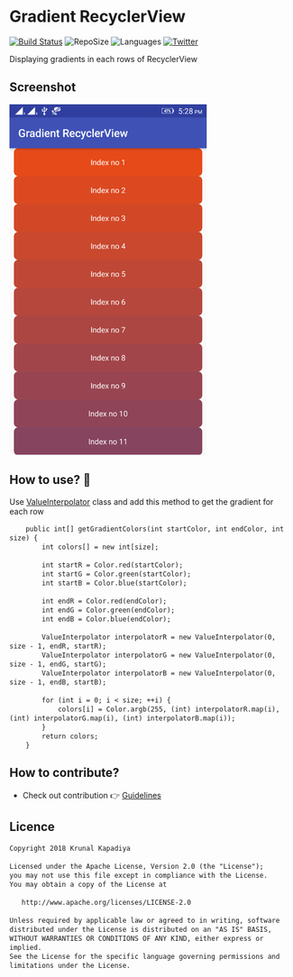 # Gradient RecyclerView 
[![Build Status](https://travis-ci.org/krunal3kapadiya/Gradient-RecyclerView.svg?branch=master)](https://travis-ci.org/krunal3kapadiya/Gradient-RecyclerView)
![RepoSize](https://img.shields.io/github/repo-size/krunal3kapadiya/Gradient-RecyclerView)
![Languages](https://img.shields.io/github/languages/count/krunal3kapadiya/Gradient-RecyclerView)
[![Twitter](https://img.shields.io/badge/Twitter-%40krunal3kapadiya-blue.svg)](https://twitter.com/krunal3kapadiya)


Displaying gradients in each rows of RecyclerView

## Screenshot
<img src="/screenshot.png" width="350"/>

## How to use? :thinking:	
Use [ValueInterpolator](app/src/main/java/krunal3kapadiya/com/gradientrecyclerview/data/ValueInterpolator.java) class and add this method to get the gradient for each row

```
    public int[] getGradientColors(int startColor, int endColor, int size) {
        int colors[] = new int[size];

        int startR = Color.red(startColor);
        int startG = Color.green(startColor);
        int startB = Color.blue(startColor);

        int endR = Color.red(endColor);
        int endG = Color.green(endColor);
        int endB = Color.blue(endColor);

        ValueInterpolator interpolatorR = new ValueInterpolator(0, size - 1, endR, startR);
        ValueInterpolator interpolatorG = new ValueInterpolator(0, size - 1, endG, startG);
        ValueInterpolator interpolatorB = new ValueInterpolator(0, size - 1, endB, startB);

        for (int i = 0; i < size; ++i) {
            colors[i] = Color.argb(255, (int) interpolatorR.map(i), (int) interpolatorG.map(i), (int) interpolatorB.map(i));
        }
        return colors;
    }
```

## How to contribute?
- Check out contribution :point_right: [Guidelines](./CONTRIBUTING.md)  

## Licence
    Copyright 2018 Krunal Kapadiya

    Licensed under the Apache License, Version 2.0 (the "License");
    you may not use this file except in compliance with the License.
    You may obtain a copy of the License at

       http://www.apache.org/licenses/LICENSE-2.0

    Unless required by applicable law or agreed to in writing, software
    distributed under the License is distributed on an "AS IS" BASIS,
    WITHOUT WARRANTIES OR CONDITIONS OF ANY KIND, either express or implied.
    See the License for the specific language governing permissions and
    limitations under the License.
